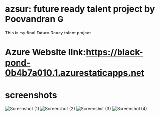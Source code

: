 # azsur: future ready talent project by Poovandran G

This is my final Future Ready talent project
# Azure Website link:https://black-pond-0b4b7a010.1.azurestaticapps.net

# screenshots
![Screenshot (1)](https://user-images.githubusercontent.com/110174174/189049305-52d9a656-f4bd-407a-9119-fa8c5f56a51a.png)
![Screenshot (2)](https://user-images.githubusercontent.com/110174174/189049324-d31f492b-ecd6-435d-85a2-310e6c1b510d.png)
![Screenshot (3)](https://user-images.githubusercontent.com/110174174/189049328-f3b27036-2a3b-4142-a543-b0b64fb94272.png)
![Screenshot (4)](https://user-images.githubusercontent.com/110174174/189049339-53d38066-9dd1-4fa0-b3de-875a0846ec94.png)
